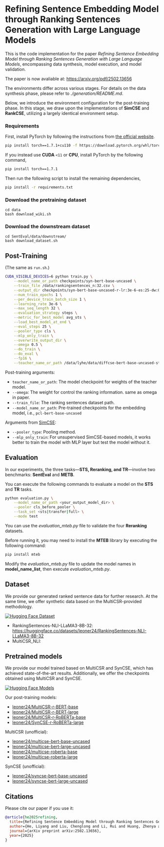 # Refining Sentence Embedding Model through Ranking Sentences Generation with Large Language Models

This is the code implementation for the paper *Refining Sentence Embedding Model through Ranking Sentences Generation with Large Language Models*, encompassing data synthesis, model execution, and model validation.

The paper is now avaliable at: https://arxiv.org/pdf/2502.13656

The environments differ across various stages. For details on the data synthesis phase, please refer to *./generation/README.md*.  

Below, we introduce the environment configuration for the post-training phase. In this stage, we draw upon the implementations of **SimCSE** and **RankCSE**, utilizing a largely identical environment setup.

### Requirements

First, install PyTorch by following the instructions from [the official website](https://pytorch.org). 

```bash
pip install torch==1.7.1+cu110 -f https://download.pytorch.org/whl/torch_stable.html
```

If you instead use **CUDA** `<11` or **CPU**, install PyTorch by the following command,

```bash
pip install torch==1.7.1
```

Then run the following script to install the remaining dependencies,

```bash
pip install -r requirements.txt
```

### Download the pretraining dataset
```
cd data
bash download_wiki.sh
```

### Download the downstream dataset
```
cd SentEval/data/downstream/
bash download_dataset.sh
```

## Post-Training
(The same as `run.sh`.)
```bash
CUDA_VISIBLE_DEVICES=6 python train.py \
    --model_name_or_path checkpoints/syn-bert-base-uncased \
    --train_file /data/rankingsentences_n:32.csv \
    --output_dir checkpoints/syn-bert-base-uncased-r-lr:3e-6-es:25-dw:0.5 \
    --num_train_epochs 1 \
    --per_device_train_batch_size 1 \
    --learning_rate 3e-6 \
    --max_seq_length 32 \
    --evaluation_strategy steps \
    --metric_for_best_model avg_sts \
    --load_best_model_at_end \
    --eval_steps 25 \
    --pooler_type cls \
    --mlp_only_train \
    --overwrite_output_dir \
    --omega 0.5 \
    --do_train \
    --do_eval \
    --fp16 \
    --teacher_name_or_path /data/lyhe/data/diffcse-bert-base-uncased-sts
```

Post-training arguments:
* `teacher_name_or_path`: The model checkpoint for weights of the teacher model.
* `--omega`: The weight for control the ranking information. same as omega in paper.
* `--train_file`: The ranking sentences dataset path.
* `--model_name_or_path`: Pre-trained checkpoints for the embedding model, i.e., `pcl-bert-base-uncased`

Arguments from [SimCSE](https://github.com/princeton-nlp/SimCSE):
* `--pooler_type`: Pooling method.
* `--mlp_only_train`: For unsupervised SimCSE-based models, it works better to train the model with MLP layer but test the model without it.

## Evaluation

In our experiments, the three tasks—**STS, Reranking, and TR**—involve two benchmarks: **SentEval** and **METB**.  

You can execute the following commands to evaluate a model on the **STS** and **TR** tasks.

```bash
python evaluation.py \
    --model_name_or_path <your_output_model_dir> \
    --pooler cls_before_pooler \
    --task_set <sts|transfer|full> \
    --mode test
```

You can use the *evaluation_mteb.py* file to validate the four **Reranking** datasets.  

Before running it, you may need to install the **MTEB** library by executing the following command:
```bash
pip install mteb
```

Modify the *evaluation_mteb.py* file to update the model names in **model_name_list**, then execute *evaluation_mteb.py*.

## Dataset

We provide our generated ranked sentence data for further research. At the same time, we offer synthetic data based on the MultiCSR-provided methodology.

[![Hugging Face Dataset](https://img.shields.io/badge/%F0%9F%A4%97-Dataset-yellow)](https://huggingface.co/leoner24)

* RankingSentences-NLI-LLaMA3-8B-32: https://huggingface.co/datasets/leoner24/RankingSentences-NLI-LLaMA3-8B-32
* MultiCSR_NLI:

## Pretrained models

We provide our model trained based on MultiCSR and SynCSE, which has achieved state-of-the-art results. Additionally, we offer the checkpoints obtained using MultiCSR and SynCSE.

[![Hugging Face Models](https://img.shields.io/badge/%F0%9F%A4%97-Models-yellow)](https://huggingface.co/leoner24)

Our post-training models:

* [leoner24/MultiCSR-r-BERT-base](https://huggingface.co/leoner24/MultiCSR-r-BERT-base)
* [leoner24/MultiCSR-r-BERT-large](https://huggingface.co/leoner24/MultiCSR-r-BERT-large)
* [leoner24/MultiCSR-r-RoBERTa-base](https://huggingface.co/leoner24/MultiCSR-r-RoBERTa-base)
* [leoner24/SynCSE-r-RoBERTa-large](https://huggingface.co/leoner24/SynCSE-r-RoBERTa-large)

MultiCSR (unofficial):
* [leoner24/multicse-bert-base-uncased](https://huggingface.co/leoner24/multicse-bert-base-uncased)
* [leoner24/multicse-bert-large-uncased](https://huggingface.co/leoner24/multicse-bert-large-uncased)
* [leoner24/multicse-roberta-base](https://huggingface.co/leoner24/multicse-roberta-base)
* [leoner24/multicse-roberta-large](https://huggingface.co/leoner24/multicse-roberta-large)

SynCSE (unofficial):
* [leoner24/syncse-bert-base-uncased](https://huggingface.co/leoner24/syncse-bert-base-uncased)
* [leoner24/syncse-bert-large-uncased](https://huggingface.co/leoner24/syncse-bert-large-uncased)

## Citations

Please cite our paper if you use it:

```bibtex
@article{he2025refining,
  title={Refining Sentence Embedding Model through Ranking Sentences Generation with Large Language Models},
  author={He, Liyang and Liu, Chenglong and Li, Rui and Huang, Zhenya and Ruan, Shulan and Zhou, Jun and Chen, Enhong},
  journal={arXiv preprint arXiv:2502.13656},
  year={2025}
}
```